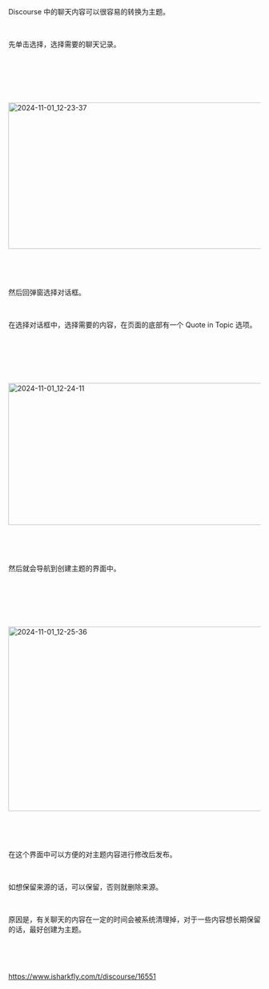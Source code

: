 <p>Discourse 中的聊天内容可以很容易的转换为主题。</p> <br><p>先单击选择，选择需要的聊天记录。</p> <br><p></p> <br><p></p> <br><p class="img-center"><a href="https://cdn.isharkfly.com/com-isharkfly-www/discourse-uploads/original/2X/6/61d2b102732b532d044512bb99d5703878171b50.png" rel="nofollow"><img alt="2024-11-01_12-23-37" height="293" src="https://img-blog.csdnimg.cn/img_convert/86169949422e2c7af6fc7899808b6a60.png" width="690" /></a></p> <br><p></p> <br><p>然后回弹窗选择对话框。</p> <br><p>在选择对话框中，选择需要的内容，在页面的底部有一个 Quote in Topic 选项。</p> <br><p></p> <br><p></p> <br><p class="img-center"><a href="https://cdn.isharkfly.com/com-isharkfly-www/discourse-uploads/original/2X/5/5200681ee6355d24480df3bb4bfb2af52d80f440.png" rel="nofollow"><img alt="2024-11-01_12-24-11" height="284" src="https://img-blog.csdnimg.cn/img_convert/98060f16449398d15deefa1995f2e8e3.png" width="690" /></a></p> <br><p></p> <br><p>然后就会导航到创建主题的界面中。</p> <br><p></p> <br><p></p> <br><p class="img-center"><a href="https://cdn.isharkfly.com/com-isharkfly-www/discourse-uploads/original/2X/c/c5ca09f1841b3ce23a1796bb828fad69eca08ce5.png" rel="nofollow"><img alt="2024-11-01_12-25-36" height="369" src="https://img-blog.csdnimg.cn/img_convert/1bb96d189056304431d8a8fae88aa920.png" width="690" /></a></p> <br><p></p> <br><p>在这个界面中可以方便的对主题内容进行修改后发布。</p> <br><p>如想保留来源的话，可以保留，否则就删除来源。</p> <br><p>原因是，有关聊天的内容在一定的时间会被系统清理掉，对于一些内容想长期保留的话，最好创建为主题。</p> <br><p></p> <br><p><a href="https://www.isharkfly.com/t/discourse/16551" rel="nofollow" title="https://www.isharkfly.com/t/discourse/16551">https://www.isharkfly.com/t/discourse/16551</a></p>
